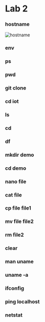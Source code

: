 # Lab 2
### hostname
![hostname](https://github.com/andrewec0/EE-322/assets/117099928/59477149-c2c4-4f96-827a-04f168aca486)
### env
### ps
### pwd
### git clone
### cd iot
### ls
### cd
### df
### mkdir demo
### cd demo
### nano file
### cat file
### cp file file1
### mv file file2
### rm file2
### clear
### man uname
### uname -a
### ifconfig
### ping localhost
### netstat
